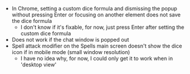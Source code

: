 * In Chrome, setting a custom dice formula and dismissing the popup without pressing Enter or focusing on another element does not save the dice formula
  * I don't know if it's fixable, for now, just press Enter after setting the custom dice formula
* Does not work if the chat window is popped out
* Spell attack modifier on the Spells main screen doesn't show the dice icon if in mobile mode (small window resolution)
  * I have no idea why, for now, I could only get it to work when in 'desktop view'